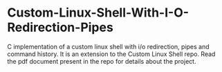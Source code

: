 # Custom-Linux-Shell-With-I-O-Redirection-Pipes
C implementation of a custom linux shell with i/o redirection, pipes and  command history. It is an extension to the Custom Linux Shell repo. Read the pdf document present in the repo for details about the project.
